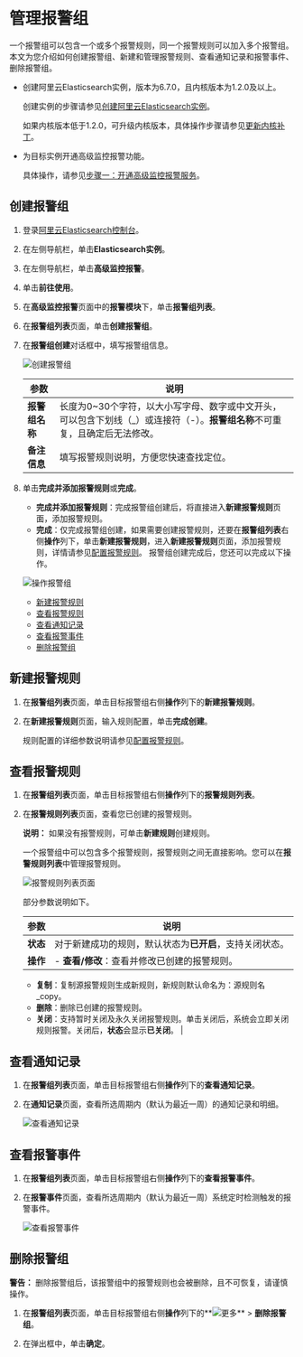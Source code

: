 # 管理报警组

一个报警组可以包含一个或多个报警规则，同一个报警规则可以加入多个报警组。本文为您介绍如何创建报警组、新建和管理报警规则、查看通知记录和报警事件、删除报警组。

-   创建阿里云Elasticsearch实例，版本为6.7.0，且内核版本为1.2.0及以上。

    创建实例的步骤请参见[创建阿里云Elasticsearch实例](/cn.zh-CN/快速入门/步骤一：创建实例/创建阿里云Elasticsearch实例.md)。

    如果内核版本低于1.2.0，可升级内核版本，具体操作步骤请参见[更新内核补丁](/cn.zh-CN/ES实例/升降配实例/更新内核补丁.md)。

-   为目标实例开通高级监控报警功能。

    具体操作，请参见[步骤一：开通高级监控报警服务](/cn.zh-CN/高级监控报警/快速开始.md)。


## 创建报警组

1.  登录[阿里云Elasticsearch控制台](https://elasticsearch.console.aliyun.com/#/home)。

2.  在左侧导航栏，单击**Elasticsearch实例**。

3.  在左侧导航栏，单击**高级监控报警**。

4.  单击**前往使用**。

5.  在**高级监控报警**页面中的**报警模块**下，单击**报警组列表**。

6.  在**报警组列表**页面，单击**创建报警组**。

7.  在**报警组创建**对话框中，填写报警组信息。

    ![创建报警组](https://static-aliyun-doc.oss-accelerate.aliyuncs.com/assets/img/zh-CN/8838935951/p132293.png)

    |参数|说明|
    |--|--|
    |**报警组名称**|长度为0~30个字符，以大小写字母、数字或中文开头，可以包含下划线（\_）或连接符（-）。**报警组名称**不可重复，且确定后无法修改。|
    |**备注信息**|填写报警规则说明，方便您快速查找定位。|

8.  单击**完成并添加报警规则**或**完成**。

    -   **完成并添加报警规则**：完成报警组创建后，将直接进入**新建报警规则**页面，添加报警规则。
    -   **完成**：仅完成报警组创建，如果需要创建报警规则，还要在**报警组列表**右侧**操作**列下，单击**新建报警规则**，进入**新建报警规则**页面，添加报警规则，详情请参见[配置报警规则](/cn.zh-CN/高级监控报警/报警组和报警规则/配置报警规则.md)。
    报警组创建完成后，您还可以完成以下操作。

    ![操作报警组](https://static-aliyun-doc.oss-accelerate.aliyuncs.com/assets/img/zh-CN/8838935951/p133167.png)

    -   [新建报警规则](#section_ism_gmn_dga)
    -   [查看报警规则](#section_jx8_hed_hgz)
    -   [查看通知记录](#section_1oe_8tp_4fb)
    -   [查看报警事件](#section_v38_jy1_uwt)
    -   [删除报警组](#section_kh0_g0r_4ii)

## 新建报警规则

1.  在**报警组列表**页面，单击目标报警组右侧**操作**列下的**新建报警规则**。

2.  在**新建报警规则**页面，输入规则配置，单击**完成创建**。

    规则配置的详细参数说明请参见[配置报警规则](/cn.zh-CN/高级监控报警/报警组和报警规则/配置报警规则.md)。


## 查看报警规则

1.  在**报警组列表**页面，单击目标报警组右侧**操作**列下的**报警规则列表**。

2.  在**报警规则列表**页面，查看您已创建的报警规则。

    **说明：** 如果没有报警规则，可单击**新建规则**创建规则。

    一个报警组中可以包含多个报警规则，报警规则之间无直接影响。您可以在**报警规则列表**中管理报警规则。

    ![报警规则列表页面](https://static-aliyun-doc.oss-accelerate.aliyuncs.com/assets/img/zh-CN/8838935951/p132418.png)

    部分参数说明如下。

    |参数|说明|
    |--|--|
    |**状态**|对于新建成功的规则，默认状态为**已开启**，支持关闭状态。|
    |**操作**|    -   **查看/修改**：查看并修改已创建的报警规则。
    -   **复制**：复制源报警规则生成新规则，新规则默认命名为：源规则名\_copy。
    -   **删除**：删除已创建的报警规则。
    -   **关闭**：支持暂时关闭及永久关闭报警规则。单击关闭后，系统会立即关闭规则报警。关闭后，**状态**会显示**已关闭**。 |


## 查看通知记录

1.  在**报警组列表**页面，单击目标报警组右侧**操作**列下的**查看通知记录**。

2.  在**通知记录**页面，查看所选周期内（默认为最近一周）的通知记录和明细。

    ![查看通知记录](https://static-aliyun-doc.oss-accelerate.aliyuncs.com/assets/img/zh-CN/8838935951/p132331.png)


## 查看报警事件

1.  在**报警组列表**页面，单击目标报警组右侧**操作**列下的**查看报警事件**。

2.  在**报警事件**页面，查看所选周期内（默认为最近一周）系统定时检测触发的报警事件。

    ![查看报警事件](https://static-aliyun-doc.oss-accelerate.aliyuncs.com/assets/img/zh-CN/9838935951/p132332.png)


## 删除报警组

**警告：** 删除报警组后，该报警组中的报警规则也会被删除，且不可恢复，请谨慎操作。

1.  在**报警组列表**页面，单击目标报警组右侧**操作**列下的**![更多](https://static-aliyun-doc.oss-accelerate.aliyuncs.com/assets/img/zh-CN/9838935951/p132854.png)** \> **删除报警组**。

2.  在弹出框中，单击**确定**。


